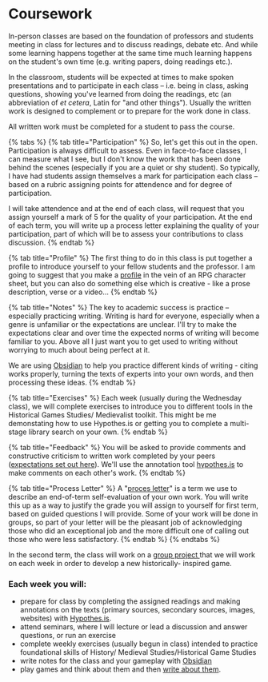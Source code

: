 # Coursework

In-person classes are based on the foundation of professors and students meeting in class for lectures and to discuss readings, debate etc. And while some learning happens together at the same time much learning happens on the student's own time (e.g. writing papers, doing readings etc.).&#x20;

In the classroom, students will be expected at times to make spoken presentations and to participate in each class – i.e. being in class, asking questions, showing you've learned from doing the readings, etc (an abbreviation of _et cetera_, Latin for "and other things"). Usually the written work is designed to complement or to prepare for the work done in class.&#x20;

All written work must be completed for a student to pass the course.&#x20;

{% tabs %}
{% tab title="Participation" %}
So, let's get this out in the open. Participation is always difficult to assess. Even in face-to-face classes, I can measure what I see, but I don't know the work that has been done behind the scenes (especially if you are a quiet or shy student). So typically, I have had students assign themselves a mark for participation each class – based on a rubric assigning points for attendence and for degree of participation.&#x20;

I will take attendence and at the end of each class, will request that you assign yourself a mark of 5 for the quality of your participation. At the end of each term, you will write up a process letter explaining the quality of your participation, part of which will be to assess your contributions to class discussion.
{% endtab %}

{% tab title="Profile" %}
The first thing to do in this class is put together a profile to introduce yourself to your fellow students and the professor. I am going to suggest that you make a [profile](reflections/not-assigned-written-work/character-profile.md) in the vein of an RPG character sheet, but you can also do something else which is creative - like a prose description, verse or a video...
{% endtab %}

{% tab title="Notes" %}
The key to academic success is practice – especially practicing writing. Writing is hard for everyone, especially when a genre is unfamiliar or the expectations are unclear. I'll try to make the expectations clear and over time the expected norms of writing will become familiar to you. Above all I just want you to get used to writing without worrying to much about being perfect at it.&#x20;

We are using [Obsidian](../../digital-tools/obsidian/) to help you practice different kinds of writing - citing works properly, turning the texts of experts into your own words, and then processing these ideas.&#x20;
{% endtab %}

{% tab title="Exercises" %}
Each week (usually during the Wednesday class), we will complete exercises to introduce you to different tools in the Historical Games Studies/ Medievalist toolkit. This might be me demonstating how to use Hypothes.is or getting you to complete a multi-stage library search on your own.&#x20;
{% endtab %}

{% tab title="Feedback" %}
&#x20;You will be asked to provide comments and constructive criticism to written work completed by your peers ([expectations set out here](peer-feedback.md)). We'll use the annotation tool [hypothes.is](../../digital-tools/hypothes.is/) to make comments on each other's work.&#x20;
{% endtab %}

{% tab title="Process Letter" %}
A "[proces letter](process-letters.md)" is a term we use to describe an end-of-term self-evaluation of your own work. You will write this up as a way to justify the grade you will assign to yourself for first term, based on guided questions I will provide. Some of your work will be done in groups, so part of your letter will be the pleasant job of acknowledging those who did an exceptional job and the more difficult one of calling out those who were less satisfactory.&#x20;
{% endtab %}
{% endtabs %}

In the second term, the class will work on a [group project ](game-design-project.md)that we will work on each week in order to develop a new historically- inspired game.&#x20;

### **Each week you will:**&#x20;

* prepare for class by completing the assigned readings and making annotations on the texts (primary sources, secondary sources, images, websites) with [Hypothes.is](../../digital-tools/hypothes.is/).
* attend seminars, where I will lecture or lead a discussion  and answer questions, or run an exercise
* complete weekly exercises (usually begun in class) intended to practice foundational skills of History/ Medieval Studies/Historical Game Studies
* write notes for the class and your gameplay with [Obsidian](../../digital-tools/obsidian/)
* play games and think about them and then [write about them](reflections/3.-game-journal.md).
